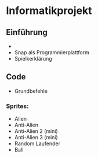 
# Informatikprojekt

## Einführung
* 
* Snap als Programmierplattform
* Spielkerklärung

## Code
* Grundbefehle

### Sprites:
* Alien
* Anti-Alien
* Anti-Alien 2 (mini)
* Anti-Alien 3 (mini)
* Random Laufender
* Ball







